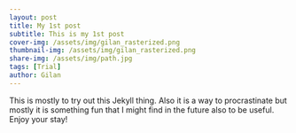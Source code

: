 ```yaml
---
layout: post
title: My 1st post
subtitle: This is my 1st post
cover-img: /assets/img/gilan_rasterized.png
thumbnail-img: /assets/img/gilan_rasterized.png
share-img: /assets/img/path.jpg
tags: [Trial]
author: Gilan
---
```


This is mostly to try out this Jekyll thing. Also it is a way to procrastinate but mostly it is something fun that I might find in the future also to be useful. Enjoy your stay!
